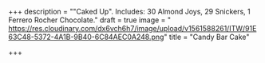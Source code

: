 +++
description = "\"Caked Up\". Includes: 30 Almond Joys, 29 Snickers, 1 Ferrero Rocher Chocolate."
draft = true
image = " https://res.cloudinary.com/dx6vch6h7/image/upload/v1561588261/ITW/91E63C48-5372-4A1B-9B40-6C84AEC0A248.png"
title = "Candy Bar Cake"

+++

